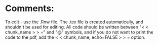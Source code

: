 
# Comments:
To edit - use the .Rnw file. The .tex file is created automatically, and shouldn't be used for editing. All code should be written between "< < chunk_name > > =" and "@" symbols, and if you do not want to print the code to the pdf, add the < < chunk_name, echo=FALSE > > = option. 
